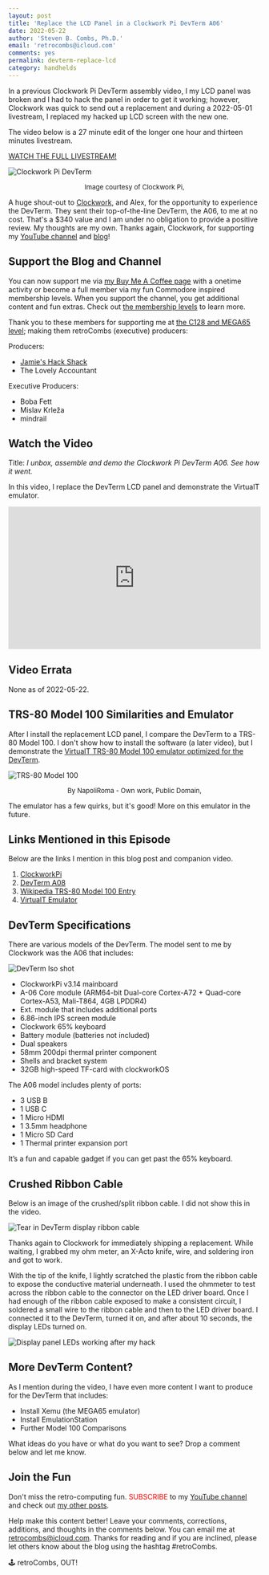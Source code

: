 ```yaml
---
layout: post
title: 'Replace the LCD Panel in a Clockwork Pi DevTerm A06'
date: 2022-05-22
author: 'Steven B. Combs, Ph.D.'
email: 'retrocombs@icloud.com'
comments: yes
permalink: devterm-replace-lcd
category: handhelds
---
```


In a previous Clockwork Pi DevTerm assembly video, I my LCD panel was broken and I had to hack the panel in order to get it working; however, Clockwork was quick to send out a replacement and during a 2022-05-01 livestream, I replaced my hacked up LCD screen with the new one.

The video below is a 27 minute edit of the longer one hour and thirteen minutes livestream.

[WATCH THE FULL LIVESTREAM!](https://www.buymeacoffee.com/retroCombs/e/72266)

![Clockwork Pi DevTerm](https://static.wixstatic.com/media/3833f7_78ede19cf07549989bd0b0835dd1b94d~mv2.png/v1/fill/w_1657,h_1000,al_c,enc_auto/DevTerm_fig01.png)
<center><font size=2>Image courtesy of Clockwork Pi, <https://www.clockworkpi.com></font></center>

A huge shout-out to [Clockwork](https://www.clockworkpi.com), and Alex, for the opportunity to experience the DevTerm. They sent their top-of-the-line DevTerm, the A06, to me at no cost. That's a $340 value and I am under no obligation to provide a positive review. My thoughts are my own. Thanks again, Clockwork, for supporting my [YouTube channel](https://www.youtube.com/stevencombs) and [blog]()!

## Support the Blog and Channel

You can now support me via [my Buy Me A Coffee page](https://www.buymeacoffee.com/retroCombs/) with a onetime activity or become a full member via my fun Commodore inspired membership levels. When you support the channel, you get additional content and fun extras. Check out [the membership levels](https://www.buymeacoffee.com/retroCombs) to learn more.

Thank you to these members for supporting me at [the C128 and MEGA65 level](https://www.buymeacoffee.com/retroCombs/membership); making them retroCombs (executive) producers:

Producers:
- [Jamie's Hack Shack](https://www.youtube.com/c/JamiesHackShack/)
- The Lovely Accountant

Executive Producers:
- Boba Fett
- Mislav Krleža
- mindrail


## Watch the Video

Title: _‌I unbox, assemble and demo the Clockwork Pi DevTerm A06. See how it went._

In this video, I replace the DevTerm LCD panel and demonstrate the VirtualT emulator.

<div style="position:relative;padding-top:56.25%;"><p><iframe src="https://www.youtube.com/embed/hEy1ue18MFY" frameborder="0" allowfullscreen="true" mozallowfullscreen="true" webkitallowfullscreen="true" style="position:absolute;top:0;left:0;width:100%;height:100%;"></iframe></p></div>

## Video Errata

None as of 2022-05-22.

## TRS-80 Model 100 Similarities and Emulator

After I install the replacement LCD panel, I compare the DevTerm to a TRS-80 Model 100. I don't show how to install the software (a later video), but I demonstrate the [VirtualT TRS-80 Model 100 emulator optimized for the DevTerm](https://forum.clockworkpi.com/t/virtualt-tandy-trs-80-model-100-emulator-for-devterm-a06-a04/8296).

![TRS-80 Model 100](https://upload.wikimedia.org/wikipedia/commons/e/e9/Radio_Shack_TRS-80_Model_100.jpg)
<center><font size=2> By NapoliRoma - Own work, Public Domain, <https://commons.wikimedia.org/w/index.php?curid=3378530> </font></center>

The emulator has a few quirks, but it's good! More on this emulator in the future.

## Links Mentioned in this Episode

Below are the links I mention in this blog post and companion video.

1. [ClockworkPi](https://www.clockworkpi.com)
2. [DevTerm A08](https://www.clockworkpi.com/devterm)
3. [Wikipedia TRS-80 Model 100 Entry](https://en.wikipedia.org/wiki/TRS-80_Model_100)
4. [VirtualT Emulator](https://forum.clockworkpi.com/t/virtualt-tandy-trs-80-model-100-emulator-for-devterm-a06-a04/8296)

## DevTerm Specifications

There are various models of the DevTerm. The model sent to me by Clockwork was the A06 that includes:

![DevTerm Iso shot](https://lh3.googleusercontent.com/4WnC4VIqa4xhLrJXaZ3KTvizC7MArtkkIEktINEUDdS6bBSiUKBlB1dqTG9DdHV5EZ_OpcE7aegxpUjBLP4=w782-h440-rw)

- ClockworkPi v3.14 mainboard
- A-06 Core module (ARM64-bit Dual-core Cortex-A72 + Quad-core Cortex-A53, Mali-T864, 4GB LPDDR4)
- Ext. module that includes additional ports
- 6.86-inch IPS screen module
- Clockwork 65% keyboard
- Battery module (batteries not included)
- Dual speakers
- 58mm 200dpi thermal printer component
- Shells and bracket system
- 32GB high-speed TF-card with clockworkOS

The A06 model includes plenty of ports:

- 3 USB B
- 1 USB C
- 1 Micro HDMI
- 1 3.5mm headphone
- 1 Micro SD Card
- 1 Thermal printer expansion port

It’s a fun and capable gadget if you can get past the 65% keyboard.

## Crushed Ribbon Cable

Below is an image of the crushed/split ribbon cable. I did not show this in the video.

![Tear in DevTerm display ribbon cable](https://lh3.googleusercontent.com/AdN1qmIfjxbEWwZMWtMMsS6Wta1l671g7PhmNlZJD05BWyJU21Y5JNj_nuNSbdPtEPG9IIP3CX7t_-ypLa0=w782-h440)

Thanks again to Clockwork for immediately shipping a replacement. While waiting, I grabbed my ohm meter, an X-Acto knife, wire, and soldering iron and got to work.

With the tip of the knife, I lightly scratched the plastic from the ribbon cable to expose the conductive material underneath. I used the ohmmeter to test across the ribbon cable to the connector on the LED driver board. Once I had enough of the ribbon cable exposed to make a consistent circuit, I soldered a small wire to the ribbon cable and then to the LED driver board. I connected it to the DevTerm, turned it on, and after about 10 seconds, the display LEDs turned on.

![Display panel LEDs working after my hack](https://lh3.googleusercontent.com/xmfbJDPRBKaoQgIUWmRkkk0W9yVWAGXLpJnQrr8sHqUst1o6ufv6_syA298p7hw8_0d80gyAeIQASb82xlQ=w782-h440-rw)

## More DevTerm Content?

As I mention during the video, I have even more content I want to produce for the DevTerm that includes:

- Install Xemu (the MEGA65 emulator)
- Install EmulationStation
- Further Model 100 Comparisons

What ideas do you have or what do you want to see? Drop a comment below and let me know.

## Join the Fun

Don't miss the retro-computing fun. <font color="red">SUBSCRIBE</font> to my [YouTube channel](https://www.youtube.com/stevencombs) and check out [my other posts]().

Help make this content better! Leave your comments, corrections, additions, and thoughts in the comments below. You can email me at [retrocombs@icloud.com](mailto:retrocombs@icloud.com). Thanks for reading and if you are inclined, please let others know about the blog using the hashtag #retroCombs.

🕹️ retroCombs, OUT!

